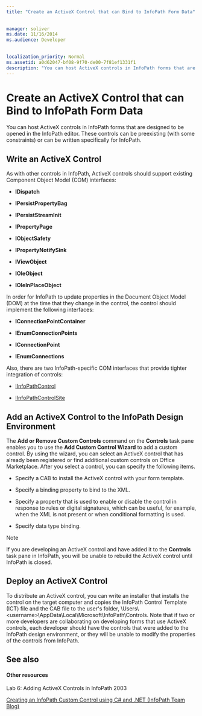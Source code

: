 ```yaml
---
title: "Create an ActiveX Control that can Bind to InfoPath Form Data"
 
 
manager: soliver
ms.date: 11/16/2014
ms.audience: Developer
 
 
localization_priority: Normal
ms.assetid: a0d62047-bf08-9f70-de00-7f81ef1331f1
description: "You can host ActiveX controls in InfoPath forms that are designed to be opened in the InfoPath editor. These controls can be preexisting (with some constraints) or can be written specifically for InfoPath."
---
```


# Create an ActiveX Control that can Bind to InfoPath Form Data

You can host ActiveX controls in InfoPath forms that are designed to be opened in the InfoPath editor. These controls can be preexisting (with some constraints) or can be written specifically for InfoPath.
  
## Write an ActiveX Control

As with other controls in InfoPath, ActiveX controls should support existing Component Object Model (COM) interfaces:
  
- **IDispatch**
    
- **IPersistPropertyBag**
    
- **IPersistStreamInit**
    
- **IPropertyPage**
    
- **IObjectSafety**
    
- **IPropertyNotifySink**
    
- **IViewObject**
    
- **IOleObject**
    
- **IOleInPlaceObject**
    
In order for InfoPath to update properties in the Document Object Model (DOM) at the time that they change in the control, the control should implement the following interfaces:
  
- **IConnectionPointContainer**
    
- **IEnumConnectionPoints**
    
- **IConnectionPoint**
    
- **IEnumConnections**
    
Also, there are two InfoPath-specific COM interfaces that provide tighter integration of controls:
  
- [IInfoPathControl](http://msdn.microsoft.com/en-us/library/bb264625.aspx)
    
- [IInfoPathControlSite](http://msdn.microsoft.com/en-us/library/bb264627.aspx)
    
## Add an ActiveX Control to the InfoPath Design Environment

The **Add or Remove Custom Controls** command on the **Controls** task pane enables you to use the **Add Custom Control Wizard** to add a custom control. By using the wizard, you can select an ActiveX control that has already been registered or find additional custom controls on Office Marketplace. After you select a control, you can specify the following items. 
  
- Specify a CAB to install the ActiveX control with your form template.
    
- Specify a binding property to bind to the XML.
    
- Specify a property that is used to enable or disable the control in response to rules or digital signatures, which can be useful, for example, when the XML is not present or when conditional formatting is used.
    
- Specify data type binding.
    
> [!NOTE]
> If you are developing an ActiveX control and have added it to the **Controls** task pane in InfoPath, you will be unable to rebuild the ActiveX control until InfoPath is closed. 
  
## Deploy an ActiveX Control

To distribute an ActiveX control, you can write an installer that installs the control on the target computer and copies the InfoPath Control Template (ICT) file and the CAB file to the user's folder, \Users\\<username\>\AppData\Local\Microsoft\InfoPath\Controls. Note that if two or more developers are collaborating on developing forms that use ActiveX controls, each developer should have the controls that were added to the InfoPath design environment, or they will be unable to modify the properties of the controls from InfoPath.
  
## See also

#### Other resources

Lab 6: Adding ActiveX Controls in InfoPath 2003
  
[Creating an InfoPath Custom Control using C# and .NET (InfoPath Team Blog)](http://blogs.msdn.com/infopath/archive/2005/04/15/creating-an-infopath-custom-control-using-c-and-net.aspx)

